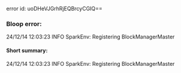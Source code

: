 error id: uoDHeVJGrhRjEQBrcyCGIQ==
### Bloop error:

24/12/14 12:03:23 INFO SparkEnv: Registering BlockManagerMaster
#### Short summary: 

24/12/14 12:03:23 INFO SparkEnv: Registering BlockManagerMaster